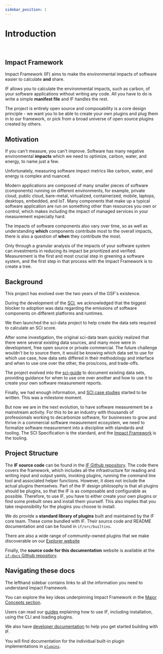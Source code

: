 ```yaml
---
sidebar_position: 1
---
```


# Introduction

<br />

## Impact Framework

Impact Framework (IF) aims to make the environmental impacts of software easier to calculate **and** share.

IF allows you to calculate the environmental impacts, such as carbon, of your software applications without writing any code. All you have to do is write a simple **manifest file** and IF handles the rest.

The project is entirely open source and composability is a core design principle - we want you to be able to create your own plugins and plug them in to our framework, or pick from a broad universe of open source plugins created by others.


## Motivation 

If you can't measure, you can't improve. Software has many negative environmental **impacts** which we need to optimize, carbon, water, and energy, to name just a few.

Unfortunately, measuring software impact metrics like carbon, water, and energy is complex and nuanced. 

Modern applications are composed of many smaller pieces of software (components) running on different environments, for example, private cloud, public cloud, bare-metal, virtualized, containerized, mobile, laptops, desktops, embedded, and IoT. Many components that make up a typical software application are run on something other than resources you own or control, which makes including the impact of managed services in your measurement especially hard.  

The impacts of software components also vary over time, so as well as understanding **which** components contribute most to the overall impacts, there is also a question of **when** they contribute the most.

Only through a granular analysis of the impacts of your software system can investments in reducing its impact be prioritized and verified. Measurement is the first and most crucial step in greening a software system, and the first step in that process with the Impact Framework is to create a tree.


## Background

This project has evolved over the two years of the GSF's existence. 

During the development of the [SCI](https://github.com/Green-Software-Foundation/sci/blob/dev/SPEC.md), we acknowledged that the biggest blocker to adoption was data regarding the emissions of software components on different platforms and runtimes.

We then launched the sci-data project to help create the data sets required to calculate an SCI score.

After some investigation, the original sci-data team quickly realized that there were several existing data sources, and many more were in development, free open source or private commercial. The future challenge wouldn't be to source them, it would be knowing which data set to use for which use case, how data sets differed in their methodology and interface and when to use one over the other, the pros/cons, and trade-offs.

The project evolved into the [sci-guide](https://sci-guide.greensoftware.foundation/) to document existing data sets, providing guidance for when to use one over another and how to use it to create your own software measurement reports.

Finally, we had enough information, and [SCI case studies](https://sci-guide.greensoftware.foundation/CaseStudies) started to be written. This was a milestone moment.

But now we are in the next evolution, to have software measurement be a mainstream activity. For this to be an industry with thousands of professionals working to decarbonize software, for businesses to grow and thrive in a commercial software measurement ecosystem, we need to formalize software measurement into a discipline with standards and tooling. The SCI Specification is the standard, and the [Impact Framework](./06-specification/impact-framework.md) is the tooling.


## Project Structure

The **IF source code** can be found in the [IF Github repository](https://github.com/Green-Software-Foundation/if). The code there covers the framework, which includes all the infrastructure for reading and writing input and output yamls, invoking plugins, running the command line tool and associated helper functions. However, it does not include the actual plugins themselves. Part of the IF design philosophy is that all plugins should be plugins, so that the IF is as composable and configurable as possible. Therefore, to use IF, you have to either create your own plugins or find some prebuilt ones and install them yourself. This also implies that you take responsibility for the plugins you choose to install.

We do provide a **standard library of plugins** built and maintained by the IF core team. These come bundled with IF. Their source code and README documentation and can be found in `if/src/builtins`.

There are also a wide range of community-owned plugins that we make discoverable on our [Explorer website](https://explorer.if.greensoftware.foundation)

Finally, the **source code for this documentation** website is available at the [`if-docs` Github repository](https://github.com/Green-Software-Foundation/if-docs).


## Navigating these docs

The lefthand sidebar contains links to all the information you need to understand Impact Framework. 

You can explore the key ideas underpinning Impact Framework in the [Major Concepts section](./major-concepts/index.md).

Users can read our [guides](./users/) explaining how to use IF, including installation, using the CLI and loading plugins.

We also have [developer documentation](./developers/) to help you get started building with IF.

You will find documentation for the individual built-in plugin implementations in [`plugins`](./reference/plugins.md).
